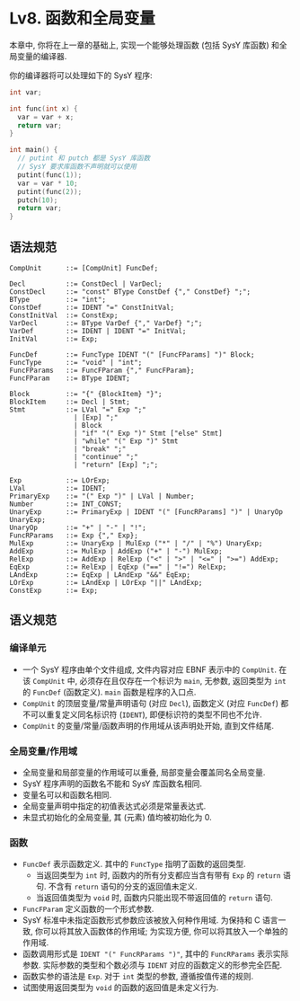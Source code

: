 # Lv8. 函数和全局变量

本章中, 你将在上一章的基础上, 实现一个能够处理函数 (包括 SysY 库函数) 和全局变量的编译器.

你的编译器将可以处理如下的 SysY 程序:

```c
int var;

int func(int x) {
  var = var + x;
  return var;
}

int main() {
  // putint 和 putch 都是 SysY 库函数
  // SysY 要求库函数不声明就可以使用
  putint(func(1));
  var = var * 10;
  putint(func(2));
  putch(10);
  return var;
}
```

## 语法规范

```ebnf
CompUnit      ::= [CompUnit] FuncDef;

Decl          ::= ConstDecl | VarDecl;
ConstDecl     ::= "const" BType ConstDef {"," ConstDef} ";";
BType         ::= "int";
ConstDef      ::= IDENT "=" ConstInitVal;
ConstInitVal  ::= ConstExp;
VarDecl       ::= BType VarDef {"," VarDef} ";";
VarDef        ::= IDENT | IDENT "=" InitVal;
InitVal       ::= Exp;

FuncDef       ::= FuncType IDENT "(" [FuncFParams] ")" Block;
FuncType      ::= "void" | "int";
FuncFParams   ::= FuncFParam {"," FuncFParam};
FuncFParam    ::= BType IDENT;

Block         ::= "{" {BlockItem} "}";
BlockItem     ::= Decl | Stmt;
Stmt          ::= LVal "=" Exp ";"
                | [Exp] ";"
                | Block
                | "if" "(" Exp ")" Stmt ["else" Stmt]
                | "while" "(" Exp ")" Stmt
                | "break" ";"
                | "continue" ";"
                | "return" [Exp] ";";

Exp           ::= LOrExp;
LVal          ::= IDENT;
PrimaryExp    ::= "(" Exp ")" | LVal | Number;
Number        ::= INT_CONST;
UnaryExp      ::= PrimaryExp | IDENT "(" [FuncRParams] ")" | UnaryOp UnaryExp;
UnaryOp       ::= "+" | "-" | "!";
FuncRParams   ::= Exp {"," Exp};
MulExp        ::= UnaryExp | MulExp ("*" | "/" | "%") UnaryExp;
AddExp        ::= MulExp | AddExp ("+" | "-") MulExp;
RelExp        ::= AddExp | RelExp ("<" | ">" | "<=" | ">=") AddExp;
EqExp         ::= RelExp | EqExp ("==" | "!=") RelExp;
LAndExp       ::= EqExp | LAndExp "&&" EqExp;
LOrExp        ::= LAndExp | LOrExp "||" LAndExp;
ConstExp      ::= Exp;
```

## 语义规范

### 编译单元

* 一个 SysY 程序由单个文件组成, 文件内容对应 EBNF 表示中的 `CompUnit`. 在该 `CompUnit` 中, 必须存在且仅存在一个标识为 `main`, 无参数, 返回类型为 `int` 的 `FuncDef` (函数定义). `main` 函数是程序的入口点.
* `CompUnit` 的顶层变量/常量声明语句 (对应 `Decl`), 函数定义 (对应 `FuncDef`) 都不可以重复定义同名标识符 (`IDENT`), 即便标识符的类型不同也不允许.
* `CompUnit` 的变量/常量/函数声明的作用域从该声明处开始, 直到文件结尾.

### 全局变量/作用域

* 全局变量和局部变量的作用域可以重叠, 局部变量会覆盖同名全局变量.
* SysY 程序声明的函数名不能和 SysY 库函数名相同.
* 变量名可以和函数名相同.
* 全局变量声明中指定的初值表达式必须是常量表达式.
* 未显式初始化的全局变量, 其 (元素) 值均被初始化为 0.

### 函数

* `FuncDef` 表示函数定义. 其中的 `FuncType` 指明了函数的返回类型.
  * 当返回类型为 `int` 时, 函数内的所有分支都应当含有带有 `Exp` 的 `return` 语句. 不含有 `return` 语句的分支的返回值未定义.
  * 当返回值类型为 `void` 时, 函数内只能出现不带返回值的 `return` 语句.
* `FuncFParam` 定义函数的一个形式参数.
* SysY 标准中未指定函数形式参数应该被放入何种作用域. 为保持和 C 语言一致, 你可以将其放入函数体的作用域; 为实现方便, 你可以将其放入一个单独的作用域.
* 函数调用形式是 `IDENT "(" FuncRParams ")"`, 其中的 `FuncRParams` 表示实际参数. 实际参数的类型和个数必须与 `IDENT` 对应的函数定义的形参完全匹配.
* 函数实参的语法是 `Exp`. 对于 `int` 类型的参数, 遵循按值传递的规则.
* 试图使用返回类型为 `void` 的函数的返回值是未定义行为.
